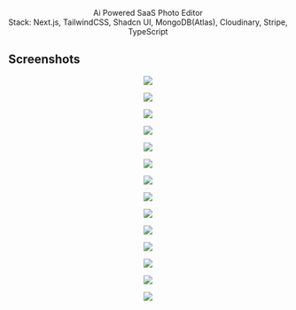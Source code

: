 <p align="center">Ai Powered SaaS Photo Editor<br> 
Stack: Next.js, TailwindCSS, Shadcn UI, MongoDB(Atlas), Cloudinary, Stripe, TypeScript</p>

## Screenshots

<p align="center"><img src="https://github.com/muxalik/arthub/blob/master/images/Screenshot_1.png"></p>

<p align="center"><img src="https://github.com/muxalik/arthub/blob/master/images/Screenshot_2.png"></p>

<p align="center"><img src="https://github.com/muxalik/arthub/blob/master/images/Screenshot_3.png"></p>

<p align="center"><img src="https://github.com/muxalik/arthub/blob/master/images/Screenshot_4.png"></p>

<p align="center"><img src="https://github.com/muxalik/arthub/blob/master/images/Screenshot_5.png"></p>

<p align="center"><img src="https://github.com/muxalik/arthub/blob/master/images/Screenshot_6.png"></p>

<p align="center"><img src="https://github.com/muxalik/arthub/blob/master/images/Screenshot_7.png"></p>

<p align="center"><img src="https://github.com/muxalik/arthub/blob/master/images/Screenshot_8.png"></p>

<p align="center"><img src="https://github.com/muxalik/arthub/blob/master/images/Screenshot_9.png"></p>

<p align="center"><img src="https://github.com/muxalik/arthub/blob/master/images/Screenshot_10.png"></p>

<p align="center"><img src="https://github.com/muxalik/arthub/blob/master/images/Screenshot_11.png"></p>

<p align="center"><img src="https://github.com/muxalik/arthub/blob/master/images/Screenshot_12.png"></p>

<p align="center"><img src="https://github.com/muxalik/arthub/blob/master/images/Screenshot_13.png"></p>

<p align="center"><img src="https://github.com/muxalik/arthub/blob/master/images/Screenshot_14.png"></p>
